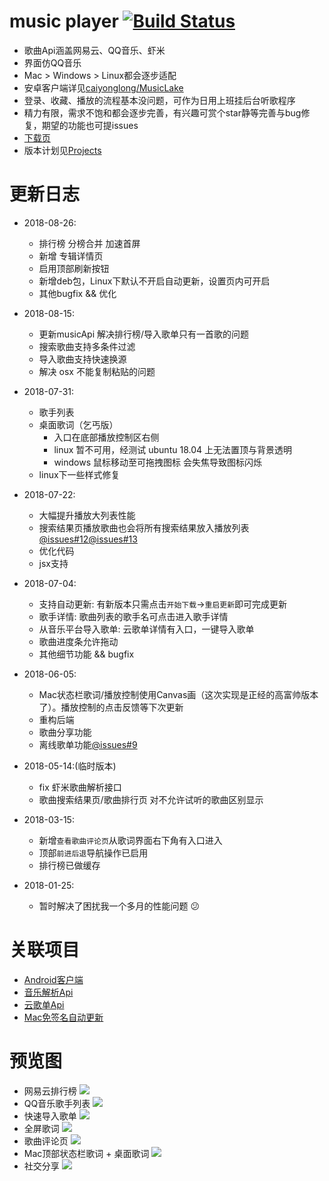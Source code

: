 # music player [![Build Status](https://travis-ci.org/sunzongzheng/music.svg?branch=master)](https://travis-ci.org/sunzongzheng/music)
- 歌曲Api涵盖网易云、QQ音乐、虾米
- 界面仿QQ音乐
- Mac > Windows > Linux都会逐步适配
- 安卓客户端详见[caiyonglong/MusicLake](https://github.com/caiyonglong/MusicLake)
- 登录、收藏、播放的流程基本没问题，可作为日用上班挂后台听歌程序
- 精力有限，需求不饱和都会逐步完善，有兴趣可赏个star静等完善与bug修复，期望的功能也可提issues
- [下载页](https://github.com/sunzongzheng/music/releases) 
- 版本计划见[Projects](https://github.com/sunzongzheng/music/projects)

# 更新日志
- 2018-08-26:
  - 排行榜 分榜合并 加速首屏
  - 新增 专辑详情页
  - 启用顶部刷新按钮
  - 新增deb包，Linux下默认不开启自动更新，设置页内可开启
  - 其他bugfix && 优化
  
- 2018-08-15:
  - 更新musicApi 解决排行榜/导入歌单只有一首歌的问题
  - 搜索歌曲支持多条件过滤
  - 导入歌曲支持快速换源
  - 解决 osx 不能复制粘贴的问题
  
- 2018-07-31:
  - 歌手列表
  - 桌面歌词（乞丐版）
    - 入口在底部播放控制区右侧
    - linux 暂不可用，经测试 ubuntu 18.04 上无法置顶与背景透明
    - windows 鼠标移动至可拖拽图标 会失焦导致图标闪烁
  - linux下一些样式修复
  
- 2018-07-22:
  - 大幅提升播放大列表性能
  - 搜索结果页播放歌曲也会将所有搜索结果放入播放列表[@issues#12](https://github.com/sunzongzheng/music/issues/12)[@issues#13](https://github.com/sunzongzheng/music/issues/13)
  - 优化代码
  - jsx支持
  
- 2018-07-04:
  - 支持自动更新: 有新版本只需点击`开始下载`->`重启更新`即可完成更新
  - 歌手详情: 歌曲列表的歌手名可点击进入歌手详情
  - 从音乐平台导入歌单: 云歌单详情有入口，一键导入歌单
  - 歌曲进度条允许拖动
  - 其他细节功能 && bugfix
  
- 2018-06-05:
  - Mac状态栏歌词/播放控制使用Canvas画（这次实现是正经的高富帅版本了）。播放控制的点击反馈等下次更新
  - 重构后端
  - 歌曲分享功能
  - 离线歌单功能[@issues#9](https://github.com/sunzongzheng/music/issues/9)
  
- 2018-05-14:(临时版本)
  - fix 虾米歌曲解析接口
  - 歌曲搜索结果页/歌曲排行页 对不允许试听的歌曲区别显示

- 2018-03-15:
  - 新增`查看歌曲评论页`从歌词界面右下角有入口进入
  - 顶部`前进后退`导航操作已启用
  - 排行榜已做缓存
  
- 2018-01-25: 
  - 暂时解决了困扰我一个多月的性能问题 :confused:
  
# 关联项目
- [Android客户端](https://github.com/caiyonglong/MusicLake)
- [音乐解析Api](https://github.com/sunzongzheng/musicApi)
- [云歌单Api](https://github.com/sunzongzheng/player-be)
- [Mac免签名自动更新](https://github.com/sunzongzheng/electron-updater)

# 预览图
- 网易云排行榜
![](screenshot/1.png)
- QQ音乐歌手列表
![](screenshot/2.png)
- 快速导入歌单
![](screenshot/3.png)
- 全屏歌词
![](screenshot/4.png)
- 歌曲评论页
![](screenshot/5.png)
- Mac顶部状态栏歌词 + 桌面歌词
![](screenshot/6.png)
- 社交分享
![](screenshot/7.png)

